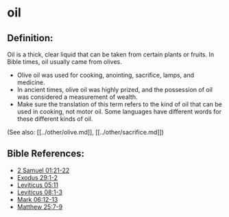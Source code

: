 # oil #

## Definition: ##

Oil is a thick, clear liquid that can be taken from certain plants or fruits. In Bible times, oil usually came from olives.

* Olive oil was used for cooking, anointing, sacrifice, lamps, and medicine.
* In ancient times, olive oil was highly prized, and the possession of oil was considered a measurement of wealth.
* Make sure the translation of this term refers to the kind of oil that can be used in cooking, not motor oil. Some languages have different words for these different kinds of oil.

(See also: [[../other/olive.md]], [[../other/sacrifice.md]])

## Bible References: ##

* [2 Samuel 01:21-22](en/tn/2sa/help/01/21)
* [Exodus 29:1-2](en/tn/exo/help/29/01)
* [Leviticus 05:11](en/tn/lev/help/05/11)
* [Leviticus 08:1-3](en/tn/lev/help/08/01)
* [Mark 06:12-13](en/tn/mrk/help/06/12)
* [Matthew 25:7-9](en/tn/mat/help/25/07)